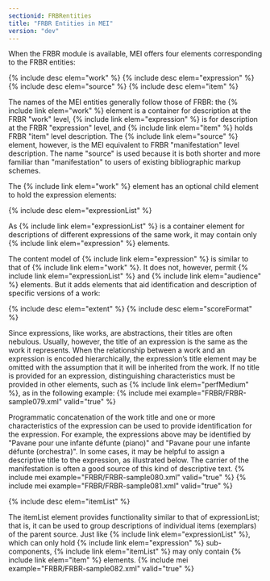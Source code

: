 ```yaml
---
sectionid: FRBRentities
title: "FRBR Entities in MEI"
version: "dev"
---
```


When the FRBR module is available, MEI offers four elements corresponding to the FRBR entities:

  
{% include desc elem="work" %} 
{% include desc elem="expression" %} 
{% include desc elem="source" %} 
{% include desc elem="item" %} 
 

The names of the MEI entities generally follow those of FRBR: the {% include link elem="work" %} element is a container for description at the FRBR "work" level, {% include link elem="expression" %} is for description at the FRBR "expression" level, and {% include link elem="item" %} holds FRBR "item" level description. The {% include link elem="source" %} element, however, is the MEI equivalent to FRBR "manifestation" level description. The name "source" is used because it is both shorter and more familiar than "manifestation" to users of existing bibliographic markup schemes.

The {% include link elem="work" %} element has an optional child element to hold the expression elements:

  
{% include desc elem="expressionList" %} 
 

As {% include link elem="expressionList" %} is a container element for descriptions of different expressions of the same work, it may contain only {% include link elem="expression" %} elements.

The content model of {% include link elem="expression" %} is similar to that of {% include link elem="work" %}. It does not, however, permit {% include link elem="expressionList" %} and {% include link elem="audience" %} elements. But it adds elements that aid identification and description of specific versions of a work:

  
{% include desc elem="extent" %} 
{% include desc elem="scoreFormat" %} 
 

Since expressions, like works, are abstractions, their titles are often nebulous. Usually, however, the title of an expression is the same as the work it represents. When the relationship between a work and an expression is encoded hierarchically, the expression’s title element may be omitted with the assumption that it will be inherited from the work. If no title is provided for an expression, distinguishing characteristics must be provided in other elements, such as {% include link elem="perfMedium" %}, as in the following example:
{% include mei example="FRBR/FRBR-sample079.xml" valid="true" %}
    
Programmatic concatenation of the work title and one or more characteristics of the expression can be used to provide identification for the expression. For example, the expressions above may be identified by "Pavane pour une infante défunte (piano)" and "Pavane pour une infante défunte (orchestra)". In some cases, it may be helpful to assign a descriptive title to the expression, as illustrated below. The carrier of the manifestation is often a good source of this kind of descriptive text.
{% include mei example="FRBR/FRBR-sample080.xml" valid="true" %}
    {% include mei example="FRBR/FRBR-sample081.xml" valid="true" %}
    
  
{% include desc elem="itemList" %} 
 

The itemList element provides functionality similar to that of expressionList; that is, it can be used to group descriptions of individual items (exemplars) of the parent source. Just like {% include link elem="expressionList" %}, which can only hold {% include link elem="expression" %} sub-components, {% include link elem="itemList" %} may only contain {% include link elem="item" %} elements.
{% include mei example="FRBR/FRBR-sample082.xml" valid="true" %}
    